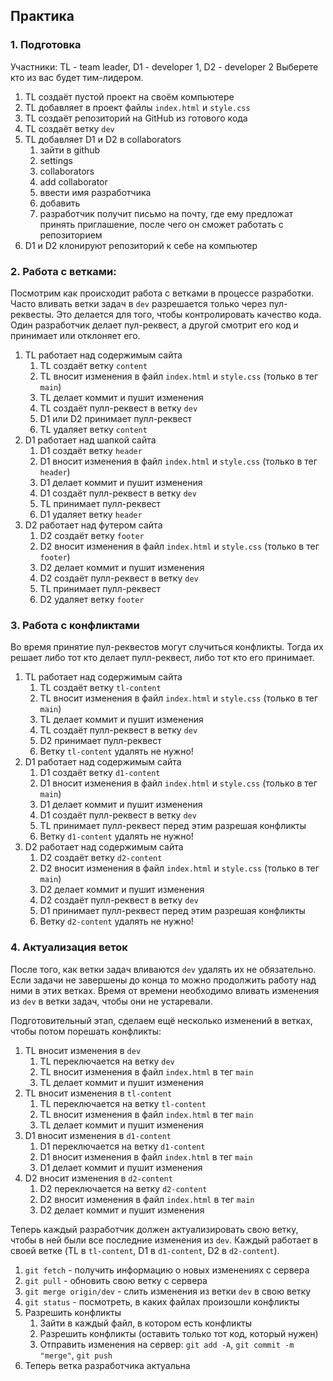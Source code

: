 ## Практика

### 1. Подготовка

Участники: TL - team leader, D1 - developer 1, D2 - developer 2
Выберете кто из вас будет тим-лидером.

1. TL создаёт пустой проект на своём компьютере
2. TL добавляет в проект файлы `index.html` и `style.css`
3. TL создаёт репозиторий на GitHub из готового кода
4. TL создаёт ветку `dev`
5. TL добавляет D1 и D2 в collaborators
   1. зайти в github
   2. settings
   3. collaborators
   4. add collaborator
   5. ввести имя разработчика
   6. добавить
   7. разработчик получит письмо на почту, где ему предложат принять приглашение, после чего он сможет работать с репозиторием
6. D1 и D2 клонируют репозиторий к себе на компьютер

### 2. Работа с ветками:

Посмотрим как происходит работа с ветками в процессе разработки. Часто вливать ветки задач в `dev` разрешается только через пул-реквесты. Это делается для того, чтобы контролировать качество кода. Один разработчик делает пул-реквест, а другой смотрит его код и принимает или отклоняет его.

1. TL работает над содержимым сайта
   1. TL создаёт ветку `content`
   2. TL вносит изменения в файл `index.html` и `style.css` (только в тег `main`)
   3. TL делает коммит и пушит изменения
   4. TL создаёт пулл-реквест в ветку `dev`
   5. D1 или D2 принимает пулл-реквест
   6. TL удаляет ветку `content`
2. D1 работает над шапкой сайта
   1. D1 создаёт ветку `header`
   2. D1 вносит изменения в файл `index.html` и `style.css` (только в тег `header`)
   3. D1 делает коммит и пушит изменения
   4. D1 создаёт пулл-реквест в ветку `dev`
   5. TL принимает пулл-реквест
   6. D1 удаляет ветку `header`
3. D2 работает над футером сайта
   1. D2 создаёт ветку `footer`
   2. D2 вносит изменения в файл `index.html` и `style.css` (только в тег `footer`)
   3. D2 делает коммит и пушит изменения
   4. D2 создаёт пулл-реквест в ветку `dev`
   5. TL принимает пулл-реквест
   6. D2 удаляет ветку `footer`

### 3. Работа с конфликтами

Во время принятие пул-реквестов могут случиться конфликты. Тогда их решает либо тот кто делает пулл-реквест, либо тот кто его принимает.

1. TL работает над содержимым сайта
   1. TL создаёт ветку `tl-content`
   2. TL вносит изменения в файл `index.html` и `style.css` (только в тег `main`)
   3. TL делает коммит и пушит изменения
   4. TL создаёт пулл-реквест в ветку `dev`
   5. D2 принимает пулл-реквест
   6. Ветку `tl-content` удалять не нужно!
2. D1 работает над содержимым сайта
   1. D1 создаёт ветку `d1-content`
   2. D1 вносит изменения в файл `index.html` и `style.css` (только в тег `main`)
   3. D1 делает коммит и пушит изменения
   4. D1 создаёт пулл-реквест в ветку `dev`
   5. TL принимает пулл-реквест перед этим разрешая конфликты
   6. Ветку `d1-content` удалять не нужно!
3. D2 работает над содержимым сайта
   1. D2 создаёт ветку `d2-content`
   2. D2 вносит изменения в файл `index.html` и `style.css` (только в тег `main`)
   3. D2 делает коммит и пушит изменения
   4. D2 создаёт пулл-реквест в ветку `dev`
   5. D1 принимает пулл-реквест перед этим разрешая конфликты
   6. Ветку `d2-content` удалять не нужно!

### 4. Актуализация веток

После того, как ветки задач вливаются `dev` удалять их не обязательно. Если задачи не завершены до конца то можно продолжить работу над ними в этих ветках. Время от времени необходимо вливать изменения из `dev` в ветки задач, чтобы они не устаревали.

Подготовительный этап, сделаем ещё несколько изменений в ветках, чтобы потом порешать конфликты:

1. TL вносит изменения в `dev`
   1. TL переключается на ветку `dev`
   2. TL вносит изменения в файл `index.html` в тег `main`
   3. TL делает коммит и пушит изменения
2. TL вносит изменения в `tl-content`
   1. TL переключается на ветку `tl-content`
   2. TL вносит изменения в файл `index.html` в тег `main`
   3. TL делает коммит и пушит изменения
3. D1 вносит изменения в `d1-content`
   1. D1 переключается на ветку `d1-content`
   2. D1 вносит изменения в файл `index.html` в тег `main`
   3. D1 делает коммит и пушит изменения
4. D2 вносит изменения в `d2-content`
   1. D2 переключается на ветку `d2-content`
   2. D2 вносит изменения в файл `index.html` в тег `main`
   3. D2 делает коммит и пушит изменения

Теперь каждый разработчик должен актуализировать свою ветку, чтобы в ней были все последние изменения из `dev`. Каждый работает в своей ветке (TL в `tl-content`, D1 в `d1-content`, D2 в `d2-content`).

1. `git fetch` - получить информацию о новых изменениях с сервера
2. `git pull` - обновить свою ветку с сервера
3. `git merge origin/dev` - слить изменения из ветки `dev` в свою ветку
4. `git status` - посмотреть, в каких файлах произошли конфликты
5. Разрешить конфликты
   1. Зайти в каждый файл, в котором есть конфликты
   2. Разрешить конфликты (оставить только тот код, который нужен)
   3. Отправить изменения на сервер: `git add -A`, `git commit -m "merge"`, `git push`
6. Теперь ветка разработчика актуальна
